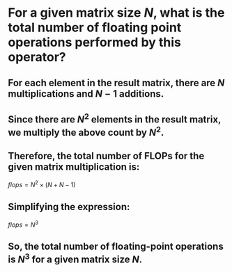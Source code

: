 # For a given matrix size $N$, what is the total number of floating point operations performed by this operator?
## For each element in the result matrix, there are $N$ multiplications and $N-1$ additions. 
## Since there are $N^2$ elements in the result matrix, we multiply the above count by $N^2$.
## Therefore, the total number of FLOPs for the given matrix multiplication is:
$flops=N^2\times (N + N-1)$
## Simplifying the expression:
$flops=N^3$
## So, the total number of floating-point operations is $N^3$ for a given matrix size $N$.